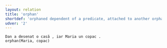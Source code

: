 ```yaml
---
layout: relation
title: 'orphan'
shortdef: 'orphaned dependent of a predicate, attached to another orphan'
udver: '2'
---
```


~~~ sdparse
Dan a desenat o casă , iar Maria un copac .
orphan(Maria, copac)
~~~

<!-- Interlanguage links updated Po 6. listopadu 2023, 21:43:22 CET -->
